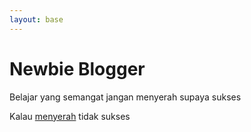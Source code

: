 ```yaml
---
layout: base
---
```


# Newbie Blogger

Belajar yang semangat jangan menyerah supaya sukses

Kalau [menyerah](https://google.com) tidak sukses
